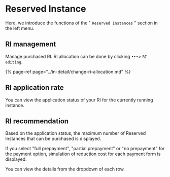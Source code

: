 # Reserved Instance

Here, we introduce the functions of the " `Reserved Instances` " section in the left menu.

## RI management

Manage purchased RI. RI allocation can be done by clicking `•••`&gt; `RI editing`.

{% page-ref page="../in-detail/change-ri-allocation.md" %}

## RI application rate

You can view the application status of your RI for the currently running instance.

## RI recommendation

Based on the application status, the maximum number of Reserved Instances that can be purchased is displayed.

If you select "full prepayment", "partial prepayment" or "no prepayment" for the payment option, simulation of reduction cost for each payment form is displayed.

You can view the details from the dropdown of each row.

